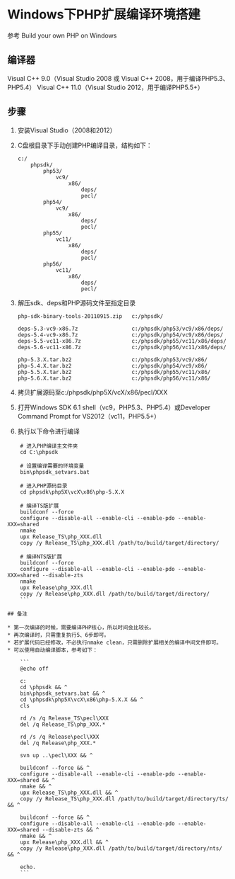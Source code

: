 # Windows下PHP扩展编译环境搭建

参考 Build your own PHP on Windows[](https://wiki.php.net/internals/windows/stepbystepbuild)

## 编译器

Visual C++ 9.0（Visual Studio 2008 或 Visual C++ 2008，用于编译PHP5.3、PHP5.4）
Visual C++ 11.0（Visual Studio 2012，用于编译PHP5.5+）

## 步骤

1. 安装Visual Studio（2008和2012）
2. C盘根目录下手动创建PHP编译目录，结构如下：

    ```
    c:/
        phpsdk/
            php53/
                vc9/
                    x86/
                        deps/
                        pecl/
            php54/
                vc9/
                    x86/
                        deps/
                        pecl/
            php55/
                vc11/
                    x86/
                        deps/
                        pecl/
            php56/
                vc11/
                    x86/
                        deps/
                        pecl/
    ```

3. 解压sdk、deps和PHP源码文件至指定目录

    ```
    php-sdk-binary-tools-20110915.zip   c:/phpsdk/

    deps-5.3-vc9-x86.7z                 c:/phpsdk/php53/vc9/x86/deps/
    deps-5.4-vc9-x86.7z                 c:/phpsdk/php54/vc9/x86/deps/
    deps-5.5-vc11-x86.7z                c:/phpsdk/php55/vc11/x86/deps/
    deps-5.6-vc11-x86.7z                c:/phpsdk/php56/vc11/x86/deps/

    php-5.3.X.tar.bz2                   c:/phpsdk/php53/vc9/x86/
    php-5.4.X.tar.bz2                   c:/phpsdk/php54/vc9/x86/
    php-5.5.X.tar.bz2                   c:/phpsdk/php55/vc11/x86/
    php-5.6.X.tar.bz2                   c:/phpsdk/php56/vc11/x86/
    ```

4. 拷贝扩展源码至c:/phpsdk/php5X/vcX/x86/pecl/XXX
5. 打开Windows SDK 6.1 shell（vc9，PHP5.3、PHP5.4）或Developer Command Prompt for VS2012（vc11，PHP5.5+）
6. 执行以下命令进行编译

```
    # 进入PHP编译主文件夹
    cd C:\phpsdk

    # 设置编译需要的环境变量
    bin\phpsdk_setvars.bat

    # 进入PHP源码目录
    cd phpsdk\php5X\vcX\x86\php-5.X.X

    # 编译TS版扩展
    buildconf --force
    configure --disable-all --enable-cli --enable-pdo --enable-XXX=shared
    nmake
    upx Release_TS\php_XXX.dll
    copy /y Release_TS\php_XXX.dll /path/to/build/target/directory/

    # 编译NTS版扩展
    buildconf --force
    configure --disable-all --enable-cli --enable-pdo --enable-XXX=shared --disable-zts
    nmake
    upx Release\php_XXX.dll
    copy /y Release\php_XXX.dll /path/to/build/target/directory/
    ```

## 备注

* 第一次编译的时候，需要编译PHP核心，所以时间会比较长。
* 再次编译时，只需重复执行5、6步即可。
* 若扩展代码已经修改，不必执行nmake clean，只需删除扩展相关的编译中间文件即可。
* 可以使用自动编译脚本，参考如下：

    ```
    @echo off

    c:
    cd \phpsdk && ^
    bin\phpsdk_setvars.bat && ^
    cd \phpsdk\php5X\vcX\x86\php-5.X.X && ^
    cls

    rd /s /q Release_TS\pecl\XXX
    del /q Release_TS\php_XXX.*

    rd /s /q Release\pecl\XXX
    del /q Release\php_XXX.*

    svn up ..\pecl\XXX && ^

    buildconf --force && ^
    configure --disable-all --enable-cli --enable-pdo --enable-XXX=shared && ^
    nmake && ^
    upx Release_TS\php_XXX.dll && ^
    copy /y Release_TS\php_XXX.dll /path/to/build/target/directory/ts/ && ^

    buildconf --force && ^
    configure --disable-all --enable-cli --enable-pdo --enable-XXX=shared --disable-zts && ^
    nmake && ^
    upx Release\php_XXX.dll && ^
    copy /y Release\php_XXX.dll /path/to/build/target/directory/nts/ && ^

    echo.
    ```
